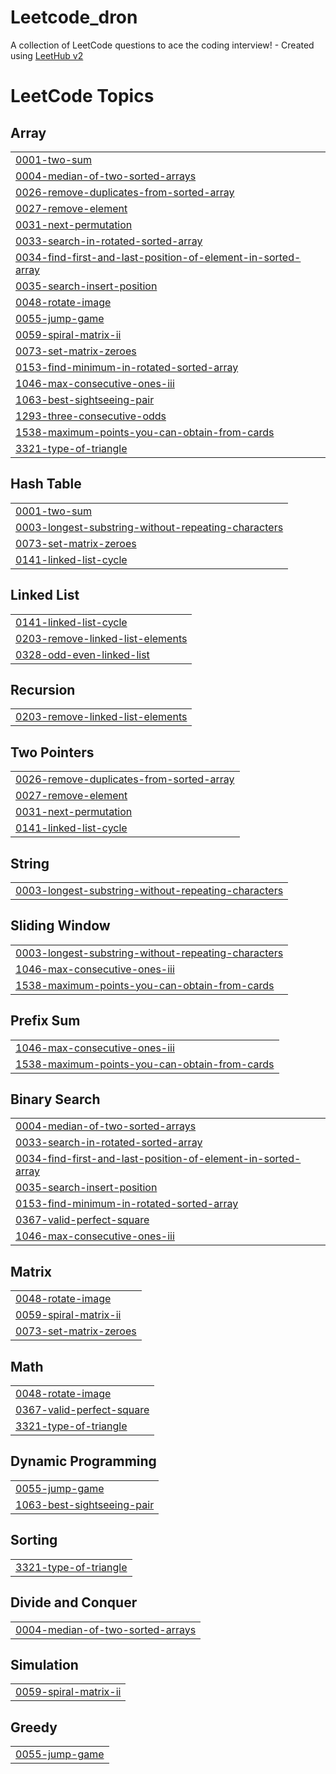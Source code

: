 # Leetcode_dron
A collection of LeetCode questions to ace the coding interview! - Created using [LeetHub v2](https://github.com/arunbhardwaj/LeetHub-2.0)

<!---LeetCode Topics Start-->
# LeetCode Topics
## Array
|  |
| ------- |
| [0001-two-sum](https://github.com/DronKaustub/Leetcode_dron/tree/master/0001-two-sum) |
| [0004-median-of-two-sorted-arrays](https://github.com/DronKaustub/Leetcode_dron/tree/master/0004-median-of-two-sorted-arrays) |
| [0026-remove-duplicates-from-sorted-array](https://github.com/DronKaustub/Leetcode_dron/tree/master/0026-remove-duplicates-from-sorted-array) |
| [0027-remove-element](https://github.com/DronKaustub/Leetcode_dron/tree/master/0027-remove-element) |
| [0031-next-permutation](https://github.com/DronKaustub/Leetcode_dron/tree/master/0031-next-permutation) |
| [0033-search-in-rotated-sorted-array](https://github.com/DronKaustub/Leetcode_dron/tree/master/0033-search-in-rotated-sorted-array) |
| [0034-find-first-and-last-position-of-element-in-sorted-array](https://github.com/DronKaustub/Leetcode_dron/tree/master/0034-find-first-and-last-position-of-element-in-sorted-array) |
| [0035-search-insert-position](https://github.com/DronKaustub/Leetcode_dron/tree/master/0035-search-insert-position) |
| [0048-rotate-image](https://github.com/DronKaustub/Leetcode_dron/tree/master/0048-rotate-image) |
| [0055-jump-game](https://github.com/DronKaustub/Leetcode_dron/tree/master/0055-jump-game) |
| [0059-spiral-matrix-ii](https://github.com/DronKaustub/Leetcode_dron/tree/master/0059-spiral-matrix-ii) |
| [0073-set-matrix-zeroes](https://github.com/DronKaustub/Leetcode_dron/tree/master/0073-set-matrix-zeroes) |
| [0153-find-minimum-in-rotated-sorted-array](https://github.com/DronKaustub/Leetcode_dron/tree/master/0153-find-minimum-in-rotated-sorted-array) |
| [1046-max-consecutive-ones-iii](https://github.com/DronKaustub/Leetcode_dron/tree/master/1046-max-consecutive-ones-iii) |
| [1063-best-sightseeing-pair](https://github.com/DronKaustub/Leetcode_dron/tree/master/1063-best-sightseeing-pair) |
| [1293-three-consecutive-odds](https://github.com/DronKaustub/Leetcode_dron/tree/master/1293-three-consecutive-odds) |
| [1538-maximum-points-you-can-obtain-from-cards](https://github.com/DronKaustub/Leetcode_dron/tree/master/1538-maximum-points-you-can-obtain-from-cards) |
| [3321-type-of-triangle](https://github.com/DronKaustub/Leetcode_dron/tree/master/3321-type-of-triangle) |
## Hash Table
|  |
| ------- |
| [0001-two-sum](https://github.com/DronKaustub/Leetcode_dron/tree/master/0001-two-sum) |
| [0003-longest-substring-without-repeating-characters](https://github.com/DronKaustub/Leetcode_dron/tree/master/0003-longest-substring-without-repeating-characters) |
| [0073-set-matrix-zeroes](https://github.com/DronKaustub/Leetcode_dron/tree/master/0073-set-matrix-zeroes) |
| [0141-linked-list-cycle](https://github.com/DronKaustub/Leetcode_dron/tree/master/0141-linked-list-cycle) |
## Linked List
|  |
| ------- |
| [0141-linked-list-cycle](https://github.com/DronKaustub/Leetcode_dron/tree/master/0141-linked-list-cycle) |
| [0203-remove-linked-list-elements](https://github.com/DronKaustub/Leetcode_dron/tree/master/0203-remove-linked-list-elements) |
| [0328-odd-even-linked-list](https://github.com/DronKaustub/Leetcode_dron/tree/master/0328-odd-even-linked-list) |
## Recursion
|  |
| ------- |
| [0203-remove-linked-list-elements](https://github.com/DronKaustub/Leetcode_dron/tree/master/0203-remove-linked-list-elements) |
## Two Pointers
|  |
| ------- |
| [0026-remove-duplicates-from-sorted-array](https://github.com/DronKaustub/Leetcode_dron/tree/master/0026-remove-duplicates-from-sorted-array) |
| [0027-remove-element](https://github.com/DronKaustub/Leetcode_dron/tree/master/0027-remove-element) |
| [0031-next-permutation](https://github.com/DronKaustub/Leetcode_dron/tree/master/0031-next-permutation) |
| [0141-linked-list-cycle](https://github.com/DronKaustub/Leetcode_dron/tree/master/0141-linked-list-cycle) |
## String
|  |
| ------- |
| [0003-longest-substring-without-repeating-characters](https://github.com/DronKaustub/Leetcode_dron/tree/master/0003-longest-substring-without-repeating-characters) |
## Sliding Window
|  |
| ------- |
| [0003-longest-substring-without-repeating-characters](https://github.com/DronKaustub/Leetcode_dron/tree/master/0003-longest-substring-without-repeating-characters) |
| [1046-max-consecutive-ones-iii](https://github.com/DronKaustub/Leetcode_dron/tree/master/1046-max-consecutive-ones-iii) |
| [1538-maximum-points-you-can-obtain-from-cards](https://github.com/DronKaustub/Leetcode_dron/tree/master/1538-maximum-points-you-can-obtain-from-cards) |
## Prefix Sum
|  |
| ------- |
| [1046-max-consecutive-ones-iii](https://github.com/DronKaustub/Leetcode_dron/tree/master/1046-max-consecutive-ones-iii) |
| [1538-maximum-points-you-can-obtain-from-cards](https://github.com/DronKaustub/Leetcode_dron/tree/master/1538-maximum-points-you-can-obtain-from-cards) |
## Binary Search
|  |
| ------- |
| [0004-median-of-two-sorted-arrays](https://github.com/DronKaustub/Leetcode_dron/tree/master/0004-median-of-two-sorted-arrays) |
| [0033-search-in-rotated-sorted-array](https://github.com/DronKaustub/Leetcode_dron/tree/master/0033-search-in-rotated-sorted-array) |
| [0034-find-first-and-last-position-of-element-in-sorted-array](https://github.com/DronKaustub/Leetcode_dron/tree/master/0034-find-first-and-last-position-of-element-in-sorted-array) |
| [0035-search-insert-position](https://github.com/DronKaustub/Leetcode_dron/tree/master/0035-search-insert-position) |
| [0153-find-minimum-in-rotated-sorted-array](https://github.com/DronKaustub/Leetcode_dron/tree/master/0153-find-minimum-in-rotated-sorted-array) |
| [0367-valid-perfect-square](https://github.com/DronKaustub/Leetcode_dron/tree/master/0367-valid-perfect-square) |
| [1046-max-consecutive-ones-iii](https://github.com/DronKaustub/Leetcode_dron/tree/master/1046-max-consecutive-ones-iii) |
## Matrix
|  |
| ------- |
| [0048-rotate-image](https://github.com/DronKaustub/Leetcode_dron/tree/master/0048-rotate-image) |
| [0059-spiral-matrix-ii](https://github.com/DronKaustub/Leetcode_dron/tree/master/0059-spiral-matrix-ii) |
| [0073-set-matrix-zeroes](https://github.com/DronKaustub/Leetcode_dron/tree/master/0073-set-matrix-zeroes) |
## Math
|  |
| ------- |
| [0048-rotate-image](https://github.com/DronKaustub/Leetcode_dron/tree/master/0048-rotate-image) |
| [0367-valid-perfect-square](https://github.com/DronKaustub/Leetcode_dron/tree/master/0367-valid-perfect-square) |
| [3321-type-of-triangle](https://github.com/DronKaustub/Leetcode_dron/tree/master/3321-type-of-triangle) |
## Dynamic Programming
|  |
| ------- |
| [0055-jump-game](https://github.com/DronKaustub/Leetcode_dron/tree/master/0055-jump-game) |
| [1063-best-sightseeing-pair](https://github.com/DronKaustub/Leetcode_dron/tree/master/1063-best-sightseeing-pair) |
## Sorting
|  |
| ------- |
| [3321-type-of-triangle](https://github.com/DronKaustub/Leetcode_dron/tree/master/3321-type-of-triangle) |
## Divide and Conquer
|  |
| ------- |
| [0004-median-of-two-sorted-arrays](https://github.com/DronKaustub/Leetcode_dron/tree/master/0004-median-of-two-sorted-arrays) |
## Simulation
|  |
| ------- |
| [0059-spiral-matrix-ii](https://github.com/DronKaustub/Leetcode_dron/tree/master/0059-spiral-matrix-ii) |
## Greedy
|  |
| ------- |
| [0055-jump-game](https://github.com/DronKaustub/Leetcode_dron/tree/master/0055-jump-game) |
<!---LeetCode Topics End-->